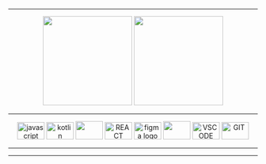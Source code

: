 




</div>

      
 <hr/>
<div align="center">
  <img height="180cm" src="http://github-profile-summary-cards.vercel.app/api/cards/repos-per-language?username=mareanx&theme=transparent"/>
  <img height="180cm" src="http://github-profile-summary-cards.vercel.app/api/cards/productive-time?username=mareanx&theme=transparent&utcOffset=8"/>

 
</div>

 <div display align="center"> 
       
<hr/>
     <img src="https://cdn.jsdelivr.net/gh/devicons/devicon/icons/javascript/javascript-original.svg" height="35" width="55" alt="javascript logo" / >
     <img src="https://cdn.jsdelivr.net/gh/devicons/devicon@latest/icons/kotlin/kotlin-original.svg" height="35" width="55" alt="kotlin"/>
     <img src="https://cdn.jsdelivr.net/gh/devicons/devicon@latest/icons/java/java-original.svg" height="37" width="55" />
     <img src="https://cdn.jsdelivr.net/gh/devicons/devicon/icons/react/react-original.svg" height="35" width="55" title="REACT NATIVE"> 
     <img src="https://cdn.jsdelivr.net/gh/devicons/devicon/icons/figma/figma-original.svg" height="35" width="55" alt="figma logo"  title="FIGMA"/>
      <img src="https://cdn.jsdelivr.net/gh/devicons/devicon@latest/icons/intellij/intellij-original.svg" height="37" width="55" />
     <img src="https://cdn.jsdelivr.net/gh/devicons/devicon/icons/vscode/vscode-original.svg" height="35" width="55" title="VSCODE" />
     <img src="https://cdn.jsdelivr.net/gh/devicons/devicon/icons/git/git-original.svg" height="35" width="55" a title="GIT"/>
<hr/>
   
  </div> 

 
  </div>
<hr/>    



